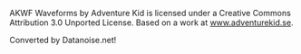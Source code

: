 AKWF Waveforms by Adventure Kid is licensed under a Creative Commons Attribution 3.0 Unported License.
Based on a work at www.adventurekid.se.

Converted by Datanoise.net!
